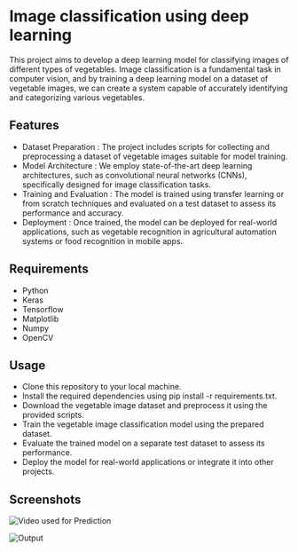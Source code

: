 
# Image classification using deep learning

This project aims to develop a deep learning model for classifying images of different types of vegetables. Image classification is a fundamental task in computer vision, and by training a deep learning model on a dataset of vegetable images, we can create a system capable of accurately identifying and categorizing various vegetables.
## Features

- Dataset Preparation : The project includes scripts for collecting and preprocessing a dataset of vegetable images suitable for model training.
- Model Architecture : We employ state-of-the-art deep learning architectures, such as convolutional neural networks (CNNs), specifically designed for image classification tasks.
- Training and Evaluation : The model is trained using transfer learning or from scratch techniques and evaluated on a test dataset to assess its performance and accuracy.
- Deployment : Once trained, the model can be deployed for real-world applications, such as vegetable recognition in agricultural automation systems or food recognition in mobile apps.
## Requirements

- Python
- Keras
- Tensorflow
- Matplotlib
- Numpy
- OpenCV


## Usage

- Clone this repository to your local machine.
- Install the required dependencies using pip install -r requirements.txt.
- Download the vegetable image dataset and preprocess it using the provided scripts.
- Train the vegetable image classification model using the prepared dataset.
- Evaluate the trained model on a separate test dataset to assess its performance.
- Deploy the model for real-world applications or integrate it into other projects.
## Screenshots

![Video used for Prediction](https://drive.google.com/file/d/1FjgYKJEZUxG1ClmtOLg5b6xCuVx5mpQt/view?usp=drive_link)

![Output](https://drive.google.com/file/d/1otKOEqF46lGDkhD_wT8gOmV-iy6mZa29/view?usp=drive_link)

